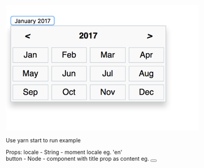 <img src="https://github.com/carlx/react-month-select/blob/master/Screen.png"></img>

Use yarn start to run example

Props:
locale - String - moment locale eg. 'en'<br/>
button - Node - component with title prop as content eg. <Button title></Button>
